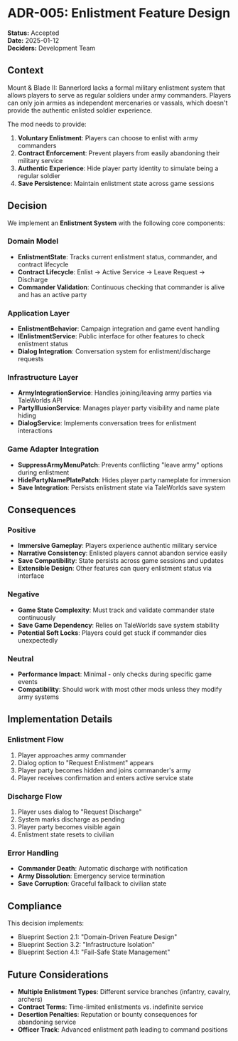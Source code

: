 # ADR-005: Enlistment Feature Design

**Status:** Accepted  
**Date:** 2025-01-12  
**Deciders:** Development Team

## Context

Mount & Blade II: Bannerlord lacks a formal military enlistment system that allows players to serve as regular soldiers under army commanders. Players can only join armies as independent mercenaries or vassals, which doesn't provide the authentic enlisted soldier experience.

The mod needs to provide:
1. **Voluntary Enlistment**: Players can choose to enlist with army commanders
2. **Contract Enforcement**: Prevent players from easily abandoning their military service
3. **Authentic Experience**: Hide player party identity to simulate being a regular soldier
4. **Save Persistence**: Maintain enlistment state across game sessions

## Decision

We implement an **Enlistment System** with the following core components:

### Domain Model
- **EnlistmentState**: Tracks current enlistment status, commander, and contract lifecycle
- **Contract Lifecycle**: Enlist → Active Service → Leave Request → Discharge
- **Commander Validation**: Continuous checking that commander is alive and has an active party

### Application Layer
- **EnlistmentBehavior**: Campaign integration and game event handling
- **IEnlistmentService**: Public interface for other features to check enlistment status
- **Dialog Integration**: Conversation system for enlistment/discharge requests

### Infrastructure Layer
- **ArmyIntegrationService**: Handles joining/leaving army parties via TaleWorlds API
- **PartyIllusionService**: Manages player party visibility and name plate hiding
- **DialogService**: Implements conversation trees for enlistment interactions

### Game Adapter Integration
- **SuppressArmyMenuPatch**: Prevents conflicting "leave army" options during enlistment
- **HidePartyNamePlatePatch**: Hides player party nameplate for immersion
- **Save Integration**: Persists enlistment state via TaleWorlds save system

## Consequences

### Positive
- **Immersive Gameplay**: Players experience authentic military service
- **Narrative Consistency**: Enlisted players cannot abandon service easily
- **Save Compatibility**: State persists across game sessions and updates
- **Extensible Design**: Other features can query enlistment status via interface

### Negative
- **Game State Complexity**: Must track and validate commander state continuously
- **Save Game Dependency**: Relies on TaleWorlds save system stability
- **Potential Soft Locks**: Players could get stuck if commander dies unexpectedly

### Neutral
- **Performance Impact**: Minimal - only checks during specific game events
- **Compatibility**: Should work with most other mods unless they modify army systems

## Implementation Details

### Enlistment Flow
1. Player approaches army commander
2. Dialog option to "Request Enlistment" appears
3. Player party becomes hidden and joins commander's army
4. Player receives confirmation and enters active service state

### Discharge Flow
1. Player uses dialog to "Request Discharge"
2. System marks discharge as pending
3. Player party becomes visible again
4. Enlistment state resets to civilian

### Error Handling
- **Commander Death**: Automatic discharge with notification
- **Army Dissolution**: Emergency service termination
- **Save Corruption**: Graceful fallback to civilian state

## Compliance

This decision implements:
- Blueprint Section 2.1: "Domain-Driven Feature Design"
- Blueprint Section 3.2: "Infrastructure Isolation"
- Blueprint Section 4.1: "Fail-Safe State Management"

## Future Considerations

- **Multiple Enlistment Types**: Different service branches (infantry, cavalry, archers)
- **Contract Terms**: Time-limited enlistments vs. indefinite service
- **Desertion Penalties**: Reputation or bounty consequences for abandoning service
- **Officer Track**: Advanced enlistment path leading to command positions
